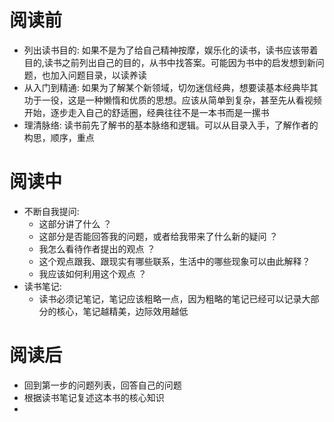 # 阅读前
+ 列出读书目的: 如果不是为了给自己精神按摩，娱乐化的读书，读书应该带着目的,读书之前列出自己的目的，从书中找答案。可能因为书中的启发想到新问题，也加入问题目录，以读养读
+ 从入门到精通: 如果为了解某个新领域，切勿迷信经典，想要读基本经典毕其功于一役，这是一种懒惰和优质的思想。应该从简单到复杂，甚至先从看视频开始，逐步走入自己的舒适圈，经典往往不是一本书而是一摞书
+ 理清脉络: 读书前先了解书的基本脉络和逻辑。可以从目录入手，了解作者的构思，顺序，重点

# 阅读中
+ 不断自我提问: 
    - 这部分讲了什么 ？ 
    - 这部分是否能回答我的问题，或者给我带来了什么新的疑问 ？ 
    - 我怎么看待作者提出的观点 ？ 
    - 这个观点跟我、跟现实有哪些联系，生活中的哪些现象可以由此解释？ 
    - 我应该如何利用这个观点 ？
+ 读书笔记: 
    - 读书必须记笔记，笔记应该粗略一点，因为粗略的笔记已经可以记录大部分的核心，笔记越精美，边际效用越低

# 阅读后
+ 回到第一步的问题列表，回答自己的问题
+ 根据读书笔记复述这本书的核心知识
+ 